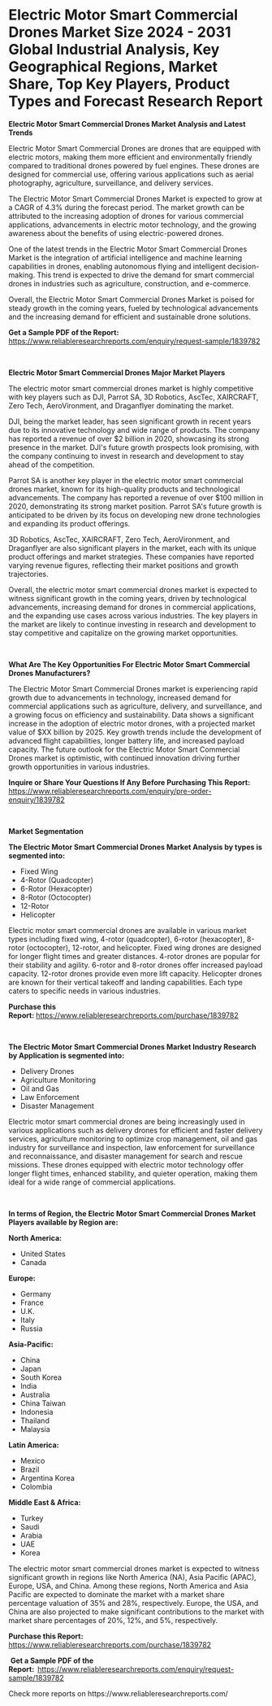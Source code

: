 <p><h1>Electric Motor Smart Commercial Drones Market Size 2024 - 2031 Global Industrial Analysis, Key Geographical Regions, Market Share, Top Key Players, Product Types and Forecast Research Report</h1></p><p><strong>Electric Motor Smart Commercial Drones Market Analysis and Latest Trends</strong></p>
<p><p>Electric Motor Smart Commercial Drones are drones that are equipped with electric motors, making them more efficient and environmentally friendly compared to traditional drones powered by fuel engines. These drones are designed for commercial use, offering various applications such as aerial photography, agriculture, surveillance, and delivery services.</p><p>The Electric Motor Smart Commercial Drones Market is expected to grow at a CAGR of 4.3% during the forecast period. The market growth can be attributed to the increasing adoption of drones for various commercial applications, advancements in electric motor technology, and the growing awareness about the benefits of using electric-powered drones.</p><p>One of the latest trends in the Electric Motor Smart Commercial Drones Market is the integration of artificial intelligence and machine learning capabilities in drones, enabling autonomous flying and intelligent decision-making. This trend is expected to drive the demand for smart commercial drones in industries such as agriculture, construction, and e-commerce.</p><p>Overall, the Electric Motor Smart Commercial Drones Market is poised for steady growth in the coming years, fueled by technological advancements and the increasing demand for efficient and sustainable drone solutions.</p></p>
<p><strong>Get a Sample PDF of the Report:&nbsp;</strong> <a href="https://www.reliableresearchreports.com/enquiry/request-sample/1839782">https://www.reliableresearchreports.com/enquiry/request-sample/1839782</a></p>
<p>&nbsp;</p>
<p><strong>Electric Motor Smart Commercial Drones Major Market Players</strong></p>
<p><p>The electric motor smart commercial drones market is highly competitive with key players such as DJI, Parrot SA, 3D Robotics, AscTec, XAIRCRAFT, Zero Tech, AeroVironment, and Draganflyer dominating the market. </p><p>DJI, being the market leader, has seen significant growth in recent years due to its innovative technology and wide range of products. The company has reported a revenue of over $2 billion in 2020, showcasing its strong presence in the market. DJI's future growth prospects look promising, with the company continuing to invest in research and development to stay ahead of the competition.</p><p>Parrot SA is another key player in the electric motor smart commercial drones market, known for its high-quality products and technological advancements. The company has reported a revenue of over $100 million in 2020, demonstrating its strong market position. Parrot SA's future growth is anticipated to be driven by its focus on developing new drone technologies and expanding its product offerings.</p><p>3D Robotics, AscTec, XAIRCRAFT, Zero Tech, AeroVironment, and Draganflyer are also significant players in the market, each with its unique product offerings and market strategies. These companies have reported varying revenue figures, reflecting their market positions and growth trajectories.</p><p>Overall, the electric motor smart commercial drones market is expected to witness significant growth in the coming years, driven by technological advancements, increasing demand for drones in commercial applications, and the expanding use cases across various industries. The key players in the market are likely to continue investing in research and development to stay competitive and capitalize on the growing market opportunities.</p></p>
<p>&nbsp;</p>
<p><strong>What Are The Key Opportunities For Electric Motor Smart Commercial Drones Manufacturers?</strong></p>
<p><p>The Electric Motor Smart Commercial Drones market is experiencing rapid growth due to advancements in technology, increased demand for commercial applications such as agriculture, delivery, and surveillance, and a growing focus on efficiency and sustainability. Data shows a significant increase in the adoption of electric motor drones, with a projected market value of $XX billion by 2025. Key growth trends include the development of advanced flight capabilities, longer battery life, and increased payload capacity. The future outlook for the Electric Motor Smart Commercial Drones market is optimistic, with continued innovation driving further growth opportunities in various industries.</p></p>
<p><strong>Inquire or Share Your Questions If Any Before Purchasing This Report:</strong> <a href="https://www.reliableresearchreports.com/enquiry/pre-order-enquiry/1839782">https://www.reliableresearchreports.com/enquiry/pre-order-enquiry/1839782</a></p>
<p>&nbsp;</p>
<p><strong>Market Segmentation</strong></p>
<p><strong>The Electric Motor Smart Commercial Drones Market Analysis by types is segmented into:</strong></p>
<p><ul><li>Fixed Wing</li><li>4-Rotor (Quadcopter)</li><li>6-Rotor (Hexacopter)</li><li>8-Rotor (Octocopter)</li><li>12-Rotor</li><li>Helicopter</li></ul></p>
<p><p>Electric motor smart commercial drones are available in various market types including fixed wing, 4-rotor (quadcopter), 6-rotor (hexacopter), 8-rotor (octocopter), 12-rotor, and helicopter. Fixed wing drones are designed for longer flight times and greater distances. 4-rotor drones are popular for their stability and agility. 6-rotor and 8-rotor drones offer increased payload capacity. 12-rotor drones provide even more lift capacity. Helicopter drones are known for their vertical takeoff and landing capabilities. Each type caters to specific needs in various industries.</p></p>
<p><strong>Purchase this Report:&nbsp;</strong><a href="https://www.reliableresearchreports.com/purchase/1839782">https://www.reliableresearchreports.com/purchase/1839782</a></p>
<p>&nbsp;</p>
<p><strong>The Electric Motor Smart Commercial Drones Market Industry Research by Application is segmented into:</strong></p>
<p><ul><li>Delivery Drones</li><li>Agriculture Monitoring</li><li>Oil and Gas</li><li>Law Enforcement</li><li>Disaster Management</li></ul></p>
<p><p>Electric motor smart commercial drones are being increasingly used in various applications such as delivery drones for efficient and faster delivery services, agriculture monitoring to optimize crop management, oil and gas industry for surveillance and inspection, law enforcement for surveillance and reconnaissance, and disaster management for search and rescue missions. These drones equipped with electric motor technology offer longer flight times, enhanced stability, and quieter operation, making them ideal for a wide range of commercial applications.</p></p>
<p>&nbsp;</p>
<p><strong>In terms of Region, the Electric Motor Smart Commercial Drones Market Players available by Region are:</strong></p>
<p>
    <p> <strong> North America: </strong>
        <ul>
            <li>United States</li>
            <li>Canada</li>
        </ul>
        </p> 
    <p> <strong> Europe: </strong>
        <ul>
            <li>Germany</li>
            <li>France</li>
            <li>U.K.</li>
            <li>Italy</li>
            <li>Russia</li>
        </ul>
        </p> 
    <p> <strong> Asia-Pacific: </strong>
        <ul>
            <li>China</li>
            <li>Japan</li>
            <li>South Korea</li>
            <li>India</li>
            <li>Australia</li>
            <li>China Taiwan</li>
            <li>Indonesia</li>
            <li>Thailand</li>
            <li>Malaysia</li>
        </ul>
        </p> 
    <p> <strong> Latin America: </strong>
        <ul>
            <li>Mexico</li>
            <li>Brazil</li>
            <li>Argentina Korea</li>
            <li>Colombia</li>
        </ul>
        </p> 
    <p> <strong> Middle East & Africa: </strong>
        <ul>
            <li>Turkey</li>
            <li>Saudi</li>
            <li>Arabia</li>
            <li>UAE</li>
            <li>Korea</li>
        </ul>
    </p>
    </p>
<p><p>The electric motor smart commercial drones market is expected to witness significant growth in regions like North America (NA), Asia Pacific (APAC), Europe, USA, and China. Among these regions, North America and Asia Pacific are expected to dominate the market with a market share percentage valuation of 35% and 28%, respectively. Europe, the USA, and China are also projected to make significant contributions to the market with market share percentages of 20%, 12%, and 5%, respectively.</p></p>
<p><strong>Purchase this Report: </strong><a href="https://www.reliableresearchreports.com/purchase/1839782">https://www.reliableresearchreports.com/purchase/1839782</a></p>
<p>&nbsp;<strong>Get a Sample PDF of the Report:&nbsp;&nbsp;</strong><a href="https://www.reliableresearchreports.com/enquiry/request-sample/1839782">https://www.reliableresearchreports.com/enquiry/request-sample/1839782</a></p>
<p><strong></strong></p>
<p>Check more reports on https://www.reliableresearchreports.com/</p>